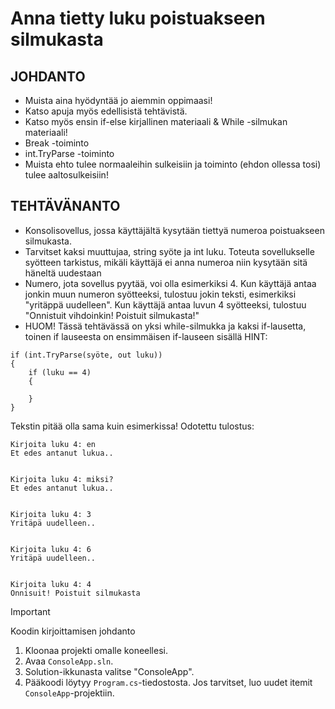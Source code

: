 # Anna tietty luku poistuakseen silmukasta

## JOHDANTO
- Muista aina hyödyntää jo aiemmin oppimaasi!
- Katso apuja myös edellisistä tehtävistä.
- Katso myös ensin if-else kirjallinen materiaali & While -silmukan materiaali!
- Break -toiminto
- int.TryParse -toiminto
- Muista ehto tulee normaaleihin sulkeisiin ja toiminto (ehdon ollessa tosi) tulee aaltosulkeisiin!
## TEHTÄVÄNANTO
- Konsolisovellus, jossa käyttäjältä kysytään tiettyä numeroa poistuakseen silmukasta.
- Tarvitset kaksi muuttujaa, string syöte ja int luku. Toteuta sovellukselle syötteen tarkistus, mikäli käyttäjä ei anna numeroa niin kysytään sitä häneltä uudestaan
- Numero, jota sovellus pyytää, voi olla esimerkiksi 4. Kun käyttäjä antaa jonkin muun numeron syötteeksi, tulostuu jokin teksti, esimerkiksi "yritäppä uudelleen". Kun käyttäjä antaa luvun 4 syötteeksi, tulostuu "Onnistuit vihdoinkin! Poistuit silmukasta!"
- HUOM! Tässä tehtävässä on yksi while-silmukka ja kaksi if-lausetta, toinen if lauseesta on ensimmäisen if-lauseen sisällä HINT:


  
```
if (int.TryParse(syöte, out luku))
{
    if (luku == 4)
    {

    }               
}
```
Tekstin pitää olla sama kuin esimerkissa!
Odotettu tulostus:

```
Kirjoita luku 4: en
Et edes antanut lukua..


Kirjoita luku 4: miksi?
Et edes antanut lukua..


Kirjoita luku 4: 3
Yritäpä uudelleen..


Kirjoita luku 4: 6
Yritäpä uudelleen..


Kirjoita luku 4: 4
Onnisuit! Poistuit silmukasta
```

> [!IMPORTANT]
> Koodin kirjoittamisen johdanto
1. Kloonaa projekti omalle koneellesi.
2. Avaa `ConsoleApp.sln`.
3. Solution-ikkunasta valitse "ConsoleApp".
4. Pääkoodi löytyy `Program.cs`-tiedostosta. Jos tarvitset, luo uudet itemit `ConsoleApp`-projektiin.
